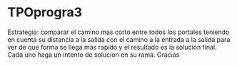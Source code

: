 # TPOprogra3
Estrategia:
comparar el camino mas corto entre todos los portales teniendo en cuenta su distancia a la salida con el camino a la entrada a la salida para ver de que forma se llega mas rapido y el resultado es la solución final. Cada uno haga un intento de solucion en su rama.
Gracias
